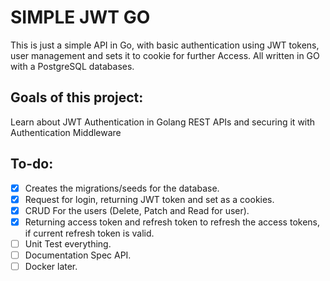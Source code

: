 # SIMPLE JWT GO

This is just a simple API in Go, with basic authentication using JWT tokens, user management and sets it to cookie for further Access. All written in GO with a PostgreSQL databases.

## Goals of this project:

Learn about JWT Authentication in Golang REST APIs and securing it with Authentication Middleware

## To-do:

- [x] Creates the migrations/seeds for the database.
- [x] Request for login, returning JWT token and set as a cookies.
- [x] CRUD For the users (Delete, Patch and Read for user).
- [x] Returning access token and refresh token to refresh the access tokens, if current refresh token is valid.
- [ ] Unit Test everything.
- [ ] Documentation Spec API.
- [ ] Docker later.
